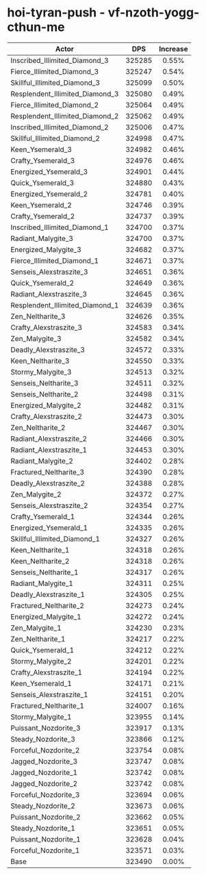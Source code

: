 # hoi-tyran-push - vf-nzoth-yogg-cthun-me
| Actor | DPS | Increase |
|---|:---:|:---:|
|Inscribed_Illimited_Diamond_3|325285|0.55%|
|Fierce_Illimited_Diamond_3|325247|0.54%|
|Skillful_Illimited_Diamond_3|325099|0.50%|
|Resplendent_Illimited_Diamond_3|325080|0.49%|
|Fierce_Illimited_Diamond_2|325064|0.49%|
|Resplendent_Illimited_Diamond_2|325062|0.49%|
|Inscribed_Illimited_Diamond_2|325006|0.47%|
|Skillful_Illimited_Diamond_2|324998|0.47%|
|Keen_Ysemerald_3|324982|0.46%|
|Crafty_Ysemerald_3|324976|0.46%|
|Energized_Ysemerald_3|324901|0.44%|
|Quick_Ysemerald_3|324880|0.43%|
|Energized_Ysemerald_2|324781|0.40%|
|Keen_Ysemerald_2|324746|0.39%|
|Crafty_Ysemerald_2|324737|0.39%|
|Inscribed_Illimited_Diamond_1|324700|0.37%|
|Radiant_Malygite_3|324700|0.37%|
|Energized_Malygite_3|324682|0.37%|
|Fierce_Illimited_Diamond_1|324671|0.37%|
|Senseis_Alexstraszite_3|324651|0.36%|
|Quick_Ysemerald_2|324649|0.36%|
|Radiant_Alexstraszite_3|324645|0.36%|
|Resplendent_Illimited_Diamond_1|324639|0.36%|
|Zen_Neltharite_3|324626|0.35%|
|Crafty_Alexstraszite_3|324583|0.34%|
|Zen_Malygite_3|324582|0.34%|
|Deadly_Alexstraszite_3|324572|0.33%|
|Keen_Neltharite_3|324550|0.33%|
|Stormy_Malygite_3|324513|0.32%|
|Senseis_Neltharite_3|324511|0.32%|
|Senseis_Neltharite_2|324498|0.31%|
|Energized_Malygite_2|324482|0.31%|
|Crafty_Alexstraszite_2|324473|0.30%|
|Zen_Neltharite_2|324467|0.30%|
|Radiant_Alexstraszite_2|324466|0.30%|
|Radiant_Alexstraszite_1|324453|0.30%|
|Radiant_Malygite_2|324402|0.28%|
|Fractured_Neltharite_3|324390|0.28%|
|Deadly_Alexstraszite_2|324388|0.28%|
|Zen_Malygite_2|324372|0.27%|
|Senseis_Alexstraszite_2|324354|0.27%|
|Crafty_Ysemerald_1|324344|0.26%|
|Energized_Ysemerald_1|324335|0.26%|
|Skillful_Illimited_Diamond_1|324327|0.26%|
|Keen_Neltharite_1|324318|0.26%|
|Keen_Neltharite_2|324318|0.26%|
|Senseis_Neltharite_1|324317|0.26%|
|Radiant_Malygite_1|324311|0.25%|
|Deadly_Alexstraszite_1|324305|0.25%|
|Fractured_Neltharite_2|324273|0.24%|
|Energized_Malygite_1|324272|0.24%|
|Zen_Malygite_1|324230|0.23%|
|Zen_Neltharite_1|324217|0.22%|
|Quick_Ysemerald_1|324212|0.22%|
|Stormy_Malygite_2|324201|0.22%|
|Crafty_Alexstraszite_1|324194|0.22%|
|Keen_Ysemerald_1|324171|0.21%|
|Senseis_Alexstraszite_1|324151|0.20%|
|Fractured_Neltharite_1|324007|0.16%|
|Stormy_Malygite_1|323955|0.14%|
|Puissant_Nozdorite_3|323917|0.13%|
|Steady_Nozdorite_3|323866|0.12%|
|Forceful_Nozdorite_2|323754|0.08%|
|Jagged_Nozdorite_3|323747|0.08%|
|Jagged_Nozdorite_1|323742|0.08%|
|Jagged_Nozdorite_2|323742|0.08%|
|Forceful_Nozdorite_3|323694|0.06%|
|Steady_Nozdorite_2|323673|0.06%|
|Puissant_Nozdorite_2|323662|0.05%|
|Steady_Nozdorite_1|323651|0.05%|
|Puissant_Nozdorite_1|323628|0.04%|
|Forceful_Nozdorite_1|323571|0.03%|
|Base|323490|0.00%|
